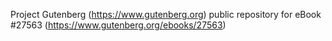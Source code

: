 Project Gutenberg (https://www.gutenberg.org) public repository for eBook #27563 (https://www.gutenberg.org/ebooks/27563)
